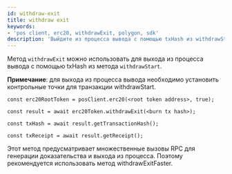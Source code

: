 ```yaml
---
id: withdraw-exit
title: withdraw exit
keywords:
- 'pos client, erc20, withdrawExit, polygon, sdk'
description: 'Выйдите из процесса вывода с помощью txHash из withdrawStart.'
---
```


Метод `withdrawExit` можно использовать для выхода из процесса вывода с помощью txHash из метода `withdrawStart`.

**Примечание**: для выхода из процесса вывода необходимо установить контрольные точки для транзакции withdrawStart.

```
const erc20RootToken = posClient.erc20(<root token address>, true);

const result = await erc20Token.withdrawExit(<burn tx hash>);

const txHash = await result.getTransactionHash();

const txReceipt = await result.getReceipt();

```


Этот метод предусматривает множественные вызовы RPC для генерации доказательства и выхода из процесса. Поэтому рекомендуется использовать метод withdrawExitFaster.
>


